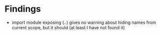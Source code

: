 # Findings

- import module exposing (..) gives no warning about hiding names from current scope, but it should (at least I have not found it)